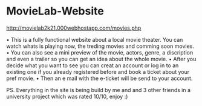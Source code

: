 # MovieLab-Website

http://movielab2k21.000webhostapp.com/movies.php


• This is a fully functional website about a local movie theater. You can watch whats is playing now, the treding movies and comming soon movies.
• You can also see a mini preview of the movie, actors, genre, a discription and even a trailer so you can get an idea about the whole movie.
• After you decide what you want to see you can creat an account or log in to an existing one if you already registered before and book a ticket about your pref movie.
• Then an e mail with the e-ticket will be send to your account.

PS. Everything in the site is being build by me and and 3 other friends in a university project which was rated 10/10, enjoy :)
